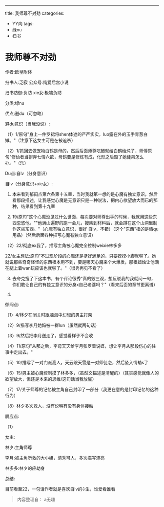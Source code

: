 ---
title: 我师尊不对劲
categories:
- YY向
tags:
- 绿nu
- 扫书
# 我师尊不对劲
作者:欧皇附体

扫书人:乏寂 公众号:纯爱后宫小说

扫书防御:负防 xie女:极端负防

分类:绿nu

优点:避du（可忽略）

避du意识（当我没说）:

（1）1/原句"身上一件罗裙将shen体遮的严严实实，luo露在外的玉手青葱白嫩。"（注意下这女主可是在被追杀）

（2）1/抓回去做宠物白鹤是母的，然后后面师尊吃醋就给白鹤给炖了，师傅原句"修仙者当摒弃七情六欲，母鹤要是修炼有成，化形之后毁了她徒弟怎么办。"（乐）

Du点:自lv（分身意识）

自lv（分身意识+xie女）:

1.  本来看到郁闷点第六条第十五章，当时我就第一想的是心魔有独立意识，然后看那段描述，让我感觉心魔是无意识只是一种说法，把内心欲望放大而已的那种，结果看到第十九章

2.  19/原句"这个心魔没见过什么世面，每次要对师尊出手的时候，我就用这些东西忽悠他。""他满山遍野的跑一会儿，搜集到材料后，就会蹲在这个山洞里制作这些东西。"（心魔有独立意识，很好
    自lv，不错）（这个"东西"指的是情qu用品）（然后后面各种描写心魔有独立意识）

（2）22/彻底ex我了，描写主角被心魔完全控制weixie林多多

22/女主想法:原句"不过现阶段的心魔还是挺好满足的，只要摸摸小脚就够了。她就说那些奇奇怪怪的东西根本用不到，要是哪天心魔来个大爆发，那根蜡烛让他滴在腿上着wan玩应该也就够了。"（很秀再见不看了）

3.  去夸克搜了下这本书，有个评论很秀"真的毁三观，想反驳我的我就问一句，你们敢让自己的有独立意识的分身x自己老婆吗？"（看来后面的章节更离谱）

4.  

郁闷点:

（1）4/林夕在闭关时跟脑海中幻想的男主打架

（2）9/描写李月她妈被一群lun（虽然就两句话）

（3）9/然后把李月送走了，感觉看样子不会收

（4）11/原句"从那之后，李母天天给李月张罗着说媒，想让李月从那段伤心的往事中走出去。"

（5）10/描写了一对门派高人，天云跟天雪是一对师徒恋，然后坠入情劫s了

（6）15/男主被心魔控制摸了林多多，（虽然文描述是清醒的）（其实感觉就像人的欲望放大，但还是本来的思维/这句话当我放屁）

（7）17/关于师尊的记忆被主角自己封印了一部分（我更在意的是封印记忆的这种行为）

（8）林夕多次救人，没有说明有没有身体接触

膈应点:

（1）

女主:

林夕:主角师尊

李月:被主角所救的大小姐，清秀可人，多次描写漂亮

林多多:林夕的应劫身

总结:

目前看至22，一句话作者就是喜欢自lv的➗生，谁爱看谁看


> 内容整理自： a无趣